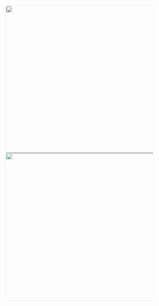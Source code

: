 <p align = "center">
  <img src = "https://github-readme-stats.vercel.app/api?username=syrkis&show_icons=true&theme=bear" width = 400>
  <img src = "https://github-readme-streak-stats.herokuapp.com?user=syrkis&theme=bear&hide_border=true" width = 400>
</p>
